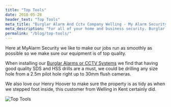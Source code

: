 ```yaml
---
title: "Top Tools"
date: 2018-05-28
header_text: "Top Tools"
meta_title: "Burglar Alarm And Cctv Company Welling - My Alarm Security"
meta_description: "For all of your home and business security. Burglar Alarm Servicing, Burglar Alarm Installation, Alarm Battery and CCTV. Call 020 8302 4065 or email us."
permalink: "/blog/top-tools/"
---
```


Here at MyAlarm Security we like to make our jobs run as smoothly as possible so we make sure our equipment is of top quality.

When installing our [Burglar Alarms or CCTV Systems](/categories/special-offers/) we find that having good quality SDS and HSS drills are a must, we could be drilling any size hole from a 2.5m pilot hole right up to 30mm flush cameras.

We also love our Henry Hoover to make sure the property is as tidy as when we stepped foot inside, this customer from Welling in Kent certainly did.

![Top Tools](https://res.cloudinary.com/kbs/image/upload/xghbktdkt2pnyjskagpa.jpg)